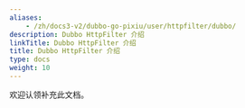 ```yaml
---
aliases:
    - /zh/docs3-v2/dubbo-go-pixiu/user/httpfilter/dubbo/
description: Dubbo HttpFilter 介绍
linkTitle: Dubbo HttpFilter 介绍
title: Dubbo HttpFilter 介绍
type: docs
weight: 10
---
```




欢迎认领补充此文档。